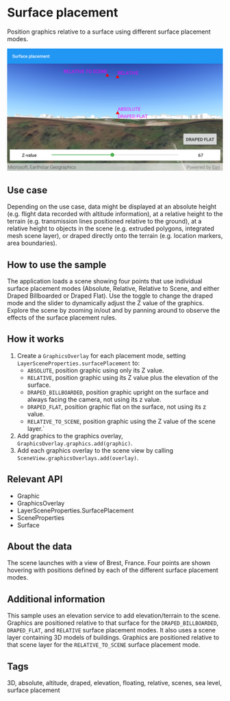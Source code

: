 # Surface placement

Position graphics relative to a surface using different surface placement modes.

![Image of surface placement](surface-placement.png)

## Use case

Depending on the use case, data might be displayed at an absolute height (e.g. flight data recorded with altitude information), at a relative height to the terrain (e.g. transmission lines positioned relative to the ground), at a relative height to objects in the scene (e.g. extruded polygons, integrated mesh scene layer), or draped directly onto the terrain (e.g. location markers, area boundaries).

## How to use the sample

The application loads a scene showing four points that use individual surface placement modes (Absolute, Relative, Relative to Scene, and either Draped Billboarded or Draped Flat). Use the toggle to change the draped mode and the slider to dynamically adjust the Z value of the graphics. Explore the scene by zooming in/out and by panning around to observe the effects of the surface placement rules.

## How it works

1. Create a `GraphicsOverlay` for each placement mode, setting `LayerSceneProperties.surfacePlacement` to:
    * `ABSOLUTE`, position graphic using only its Z value.
    * `RELATIVE`, position graphic using its Z value plus the elevation of the surface.
    * `DRAPED_BILLBOARDED`, position graphic upright on the surface and always facing the camera, not using its z value.
    * `DRAPED_FLAT`, position graphic flat on the surface, not using its z value.
    * `RELATIVE_TO_SCENE`, position graphic using the Z value of the scene layer.`
2. Add graphics to the graphics overlay, `GraphicsOverlay.graphics.add(graphic)`.
3. Add each graphics overlay to the scene view by calling `SceneView.graphicsOverlays.add(overlay)`.

## Relevant API

* Graphic
* GraphicsOverlay
* LayerSceneProperties.SurfacePlacement
* SceneProperties
* Surface

## About the data

The scene launches with a view of Brest, France. Four points are shown hovering with positions defined by each of the different surface placement modes.

## Additional information

This sample uses an elevation service to add elevation/terrain to the scene. Graphics are positioned relative to that surface for the `DRAPED_BILLBOARDED`, `DRAPED_FLAT`, and `RELATIVE` surface placement modes. It also uses a scene layer containing 3D models of buildings. Graphics are positioned relative to that scene layer for the `RELATIVE_TO_SCENE` surface placement mode.

## Tags

3D, absolute, altitude, draped, elevation, floating, relative, scenes, sea level, surface placement
